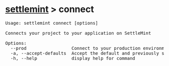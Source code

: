 <h1><a href="../settlemint.md">settlemint</a> > connect</h1>

<pre>Usage: settlemint connect [options]

Connects your project to your application on SettleMint

Options:
  --prod                 Connect to your production environment
  -a, --accept-defaults  Accept the default and previously set values
  -h, --help             display help for command
</pre>

